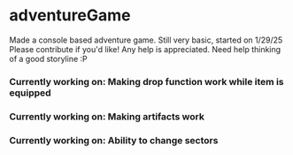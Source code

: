 # adventureGame
Made a console based adventure game. Still very basic, started on 1/29/25
Please contribute if you'd like! Any help is appreciated. Need help thinking of a good storyline :P

### Currently working on: Making drop function work while item is equipped
### Currently working on: Making artifacts work
### Currently working on: Ability to change sectors
